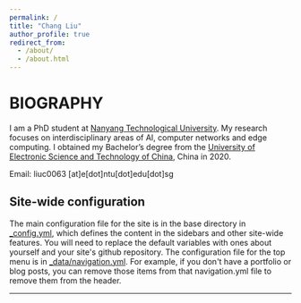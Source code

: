 ```yaml
---
permalink: /
title: "Chang Liu"
author_profile: true
redirect_from: 
  - /about/
  - /about.html
---
```


BIOGRAPHY
======
I am a PhD student at [Nanyang Technological University](https://www.ntu.edu.sg/). My research focuses on interdisciplinary areas of AI, computer networks and edge computing. I obtained my Bachelor’s degree from the [University of Electronic Science and Technology of China](https://www.uestc.edu.cn/), China in 2020.

Email: liuc0063 \[at\]e[dot]ntu[dot]edu[dot]sg


Site-wide configuration
------
The main configuration file for the site is in the base directory in [_config.yml](https://github.com/academicpages/academicpages.github.io/blob/master/_config.yml), which defines the content in the sidebars and other site-wide features. You will need to replace the default variables with ones about yourself and your site's github repository. The configuration file for the top menu is in [_data/navigation.yml](https://github.com/academicpages/academicpages.github.io/blob/master/_data/navigation.yml). For example, if you don't have a portfolio or blog posts, you can remove those items from that navigation.yml file to remove them from the header. 

----
